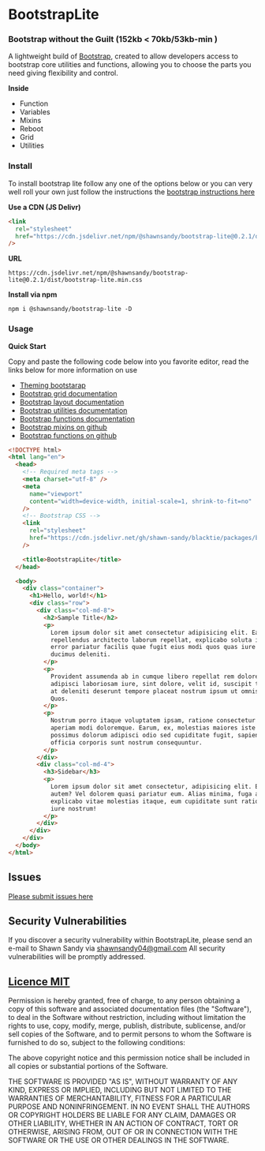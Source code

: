 # BootstrapLite

### Bootstrap without the Guilt (152kb < 70kb/53kb-min )

A lightweight build of <a href="https://getbootstrap.com" target="_blank">Bootstrap</a>, created to allow developers access to bootstrap core utilities and functions, allowing you to choose the parts you need giving flexibility and control.

**Inside**

- Function
- Variables
- Mixins
- Reboot
- Grid
- Utilities

### Install

To install bootstrap lite follow any one of the options below or you can very well roll your own just follow the instructions the <a href="https://getbootstrap.com/docs/4.2/getting-started/theming/#importing" target="_blank"> bootstrap instructions here </a>

**Use a CDN (JS Delivr)**

```html
<link
  rel="stylesheet"
  href="https://cdn.jsdelivr.net/npm/@shawnsandy/bootstrap-lite@0.2.1/dist/bootstrap-lite.min.css"
/>
```

**URL**

```
https://cdn.jsdelivr.net/npm/@shawnsandy/bootstrap-lite@0.2.1/dist/bootstrap-lite.min.css
```

**Install via npm**

```
npm i @shawnsandy/bootstrap-lite -D
```

### Usage

**Quick Start**

Copy and paste the following code below into you favorite editor, read the links below for more information on use

- <a href="https://getbootstrap.com/docs/4.2/getting-started/theming/" target="_blank">Theming bootstarap </a>
- <a href="https://getbootstrap.com/docs/4.2/layout/grid/" target="_blank">Bootstrap grid documentation </a>
- <a href="https://getbootstrap.com/docs/4.2/layout/overview/" target="_blank">Bootstrap layout documentation </a>
- <a href="https://getbootstrap.com/docs/4.2/utilities/" target="_blank">Bootstrap utilities documentation </a>
- <a href="https://getbootstrap.com/docs/4.2/getting-started/theming/#functions" target="_blank">Bootstrap functions documentation </a>
- <a href="https://github.com/twbs/bootstrap/tree/v4-dev/scss/mixins" target="_blank">Bootstrap mixins on github</a>
- <a href="https://github.com/twbs/bootstrap/blob/v4-dev/scss/_functions.scss" target="_blank">Bootstrap functions on github</a>

```html
<!DOCTYPE html>
<html lang="en">
  <head>
    <!-- Required meta tags -->
    <meta charset="utf-8" />
    <meta
      name="viewport"
      content="width=device-width, initial-scale=1, shrink-to-fit=no"
    />
    <!-- Bootstrap CSS -->
    <link
      rel="stylesheet"
      href="https://cdn.jsdelivr.net/gh/shawn-sandy/blacktie/packages/bootstrap-lite/dist/bootstrap-lite.min.css"
    />

    <title>BootstrapLite</title>
  </head>

  <body>
    <div class="container">
      <h1>Hello, world!</h1>
      <div class="row">
        <div class="col-md-8">
          <h2>Sample Title</h2>
          <p>
            Lorem ipsum dolor sit amet consectetur adipisicing elit. Earum
            repellendus architecto laborum repellat, explicabo soluta in fuga
            error pariatur facilis quae fugit eius modi quos quas iure incidunt
            ducimus deleniti.
          </p>
          <p>
            Provident assumenda ab in cumque libero repellat rem dolorem nihil
            adipisci laboriosam iure, sint dolore, velit id, suscipit temporibus
            at deleniti deserunt tempore placeat nostrum ipsum ut omnis optio!
            Quos.
          </p>
          <p>
            Nostrum porro itaque voluptatem ipsam, ratione consectetur mollitia
            aperiam modi doloremque. Earum, ex, molestias maiores iste laborum
            possimus dolorum adipisci odio sed cupiditate fugit, sapiente
            officia corporis sunt nostrum consequuntur.
          </p>
        </div>
        <div class="col-md-4">
          <h3>Sidebar</h3>
          <p>
            Lorem ipsum dolor sit amet consectetur, adipisicing elit. Beatae,
            autem? Vel dolorem quasi pariatur eum. Alias minima, fuga a
            explicabo vitae molestias itaque, eum cupiditate sunt ratione id
            iure nostrum!
          </p>
        </div>
      </div>
    </div>
  </body>
</html>
```

## Issues

[Please submit issues here](https://github.com/shawn-sandy/blacktie/issues)

## Security Vulnerabilities

If you discover a security vulnerability within BootstrapLite, please send an e-mail to Shawn Sandy via shawnsandy04@gmail.com All security vulnerabilities will be promptly addressed.

## [Licence MIT](https://opensource.org/licenses/MIT)

Permission is hereby granted, free of charge, to any person obtaining a copy of this software and associated documentation files (the "Software"), to deal in the Software without restriction, including without limitation the rights to use, copy, modify, merge, publish, distribute, sublicense, and/or sell copies of the Software, and to permit persons to whom the Software is furnished to do so, subject to the following conditions:

The above copyright notice and this permission notice shall be included in all copies or substantial portions of the Software.

THE SOFTWARE IS PROVIDED "AS IS", WITHOUT WARRANTY OF ANY KIND, EXPRESS OR IMPLIED, INCLUDING BUT NOT LIMITED TO THE WARRANTIES OF MERCHANTABILITY, FITNESS FOR A PARTICULAR PURPOSE AND NONINFRINGEMENT. IN NO EVENT SHALL THE AUTHORS OR COPYRIGHT HOLDERS BE LIABLE FOR ANY CLAIM, DAMAGES OR OTHER LIABILITY, WHETHER IN AN ACTION OF CONTRACT, TORT OR OTHERWISE, ARISING FROM, OUT OF OR IN CONNECTION WITH THE SOFTWARE OR THE USE OR OTHER DEALINGS IN THE SOFTWARE.
